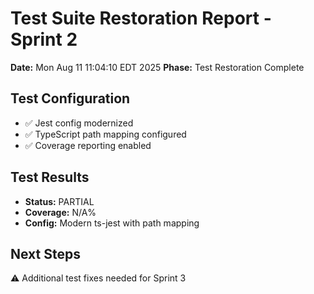 # Test Suite Restoration Report - Sprint 2

**Date:** Mon Aug 11 11:04:10 EDT 2025
**Phase:** Test Restoration Complete

## Test Configuration
- ✅ Jest config modernized
- ✅ TypeScript path mapping configured
- ✅ Coverage reporting enabled

## Test Results
- **Status:** PARTIAL
- **Coverage:** N/A%
- **Config:** Modern ts-jest with path mapping

## Next Steps
⚠️ Additional test fixes needed for Sprint 3

